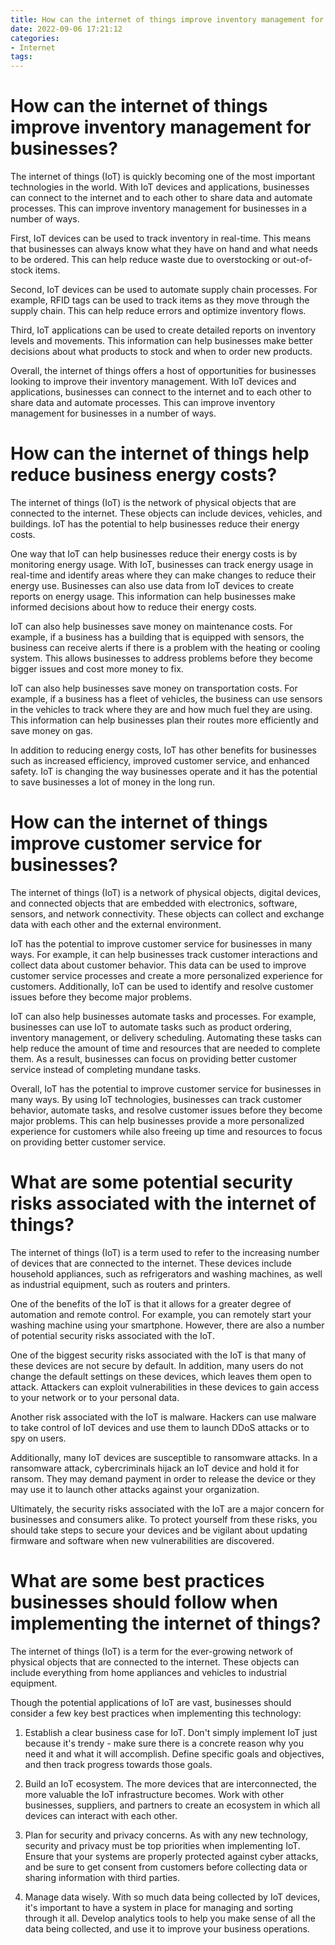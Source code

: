 ```yaml
---
title: How can the internet of things improve inventory management for businesses 
date: 2022-09-06 17:21:12
categories:
- Internet
tags:
---
```



#  How can the internet of things improve inventory management for businesses? 

The internet of things (IoT) is quickly becoming one of the most important technologies in the world. With IoT devices and applications, businesses can connect to the internet and to each other to share data and automate processes. This can improve inventory management for businesses in a number of ways.

First, IoT devices can be used to track inventory in real-time. This means that businesses can always know what they have on hand and what needs to be ordered. This can help reduce waste due to overstocking or out-of-stock items.

Second, IoT devices can be used to automate supply chain processes. For example, RFID tags can be used to track items as they move through the supply chain. This can help reduce errors and optimize inventory flows.

Third, IoT applications can be used to create detailed reports on inventory levels and movements. This information can help businesses make better decisions about what products to stock and when to order new products.

Overall, the internet of things offers a host of opportunities for businesses looking to improve their inventory management. With IoT devices and applications, businesses can connect to the internet and to each other to share data and automate processes. This can improve inventory management for businesses in a number of ways.

#  How can the internet of things help reduce business energy costs? 

The internet of things (IoT) is the network of physical objects that are connected to the internet. These objects can include devices, vehicles, and buildings. IoT has the potential to help businesses reduce their energy costs.

One way that IoT can help businesses reduce their energy costs is by monitoring energy usage. With IoT, businesses can track energy usage in real-time and identify areas where they can make changes to reduce their energy use. Businesses can also use data from IoT devices to create reports on energy usage. This information can help businesses make informed decisions about how to reduce their energy costs.

IoT can also help businesses save money on maintenance costs. For example, if a business has a building that is equipped with sensors, the business can receive alerts if there is a problem with the heating or cooling system. This allows businesses to address problems before they become bigger issues and cost more money to fix.

IoT can also help businesses save money on transportation costs. For example, if a business has a fleet of vehicles, the business can use sensors in the vehicles to track where they are and how much fuel they are using. This information can help businesses plan their routes more efficiently and save money on gas.

In addition to reducing energy costs, IoT has other benefits for businesses such as increased efficiency, improved customer service, and enhanced safety. IoT is changing the way businesses operate and it has the potential to save businesses a lot of money in the long run.

#  How can the internet of things improve customer service for businesses? 

The internet of things (IoT) is a network of physical objects, digital devices, and connected objects that are embedded with electronics, software, sensors, and network connectivity. These objects can collect and exchange data with each other and the external environment.

IoT has the potential to improve customer service for businesses in many ways. For example, it can help businesses track customer interactions and collect data about customer behavior. This data can be used to improve customer service processes and create a more personalized experience for customers. Additionally, IoT can be used to identify and resolve customer issues before they become major problems.

IoT can also help businesses automate tasks and processes. For example, businesses can use IoT to automate tasks such as product ordering, inventory management, or delivery scheduling. Automating these tasks can help reduce the amount of time and resources that are needed to complete them. As a result, businesses can focus on providing better customer service instead of completing mundane tasks.

Overall, IoT has the potential to improve customer service for businesses in many ways. By using IoT technologies, businesses can track customer behavior, automate tasks, and resolve customer issues before they become major problems. This can help businesses provide a more personalized experience for customers while also freeing up time and resources to focus on providing better customer service.

#  What are some potential security risks associated with the internet of things? 

The internet of things (IoT) is a term used to refer to the increasing number of devices that are connected to the internet. These devices include household appliances, such as refrigerators and washing machines, as well as industrial equipment, such as routers and printers.

One of the benefits of the IoT is that it allows for a greater degree of automation and remote control. For example, you can remotely start your washing machine using your smartphone. However, there are also a number of potential security risks associated with the IoT.

One of the biggest security risks associated with the IoT is that many of these devices are not secure by default. In addition, many users do not change the default settings on these devices, which leaves them open to attack. Attackers can exploit vulnerabilities in these devices to gain access to your network or to your personal data.

Another risk associated with the IoT is malware. Hackers can use malware to take control of IoT devices and use them to launch DDoS attacks or to spy on users.

Additionally, many IoT devices are susceptible to ransomware attacks. In a ransomware attack, cybercriminals hijack an IoT device and hold it for ransom. They may demand payment in order to release the device or they may use it to launch other attacks against your organization.

Ultimately, the security risks associated with the IoT are a major concern for businesses and consumers alike. To protect yourself from these risks, you should take steps to secure your devices and be vigilant about updating firmware and software when new vulnerabilities are discovered.

#  What are some best practices businesses should follow when implementing the internet of things?

The internet of things (IoT) is a term for the ever-growing network of physical objects that are connected to the internet. These objects can include everything from home appliances and vehicles to industrial equipment.

Though the potential applications of IoT are vast, businesses should consider a few key best practices when implementing this technology:

1. Establish a clear business case for IoT. Don't simply implement IoT just because it's trendy - make sure there is a concrete reason why you need it and what it will accomplish. Define specific goals and objectives, and then track progress towards those goals.

2. Build an IoT ecosystem. The more devices that are interconnected, the more valuable the IoT infrastructure becomes. Work with other businesses, suppliers, and partners to create an ecosystem in which all devices can interact with each other.

3. Plan for security and privacy concerns. As with any new technology, security and privacy must be top priorities when implementing IoT. Ensure that your systems are properly protected against cyber attacks, and be sure to get consent from customers before collecting data or sharing information with third parties.

4. Manage data wisely. With so much data being collected by IoT devices, it's important to have a system in place for managing and sorting through it all. Develop analytics tools to help you make sense of all the data being collected, and use it to improve your business operations.